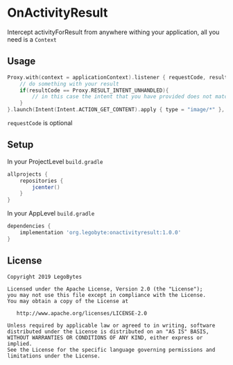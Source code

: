 # OnActivityResult
Intercept activityForResult from anywhere withing your application, all you need is a `Context`

## Usage
````kotlin
Proxy.with(context = applicationContext).listener { requestCode, resultCode, data ->
    // do something with your result
    if(resultCode == Proxy.RESULT_INTENT_UNHANDLED){
        // in this case the intent that you have provided does not match to an activity in this device.
    }
}.launch(Intent(Intent.ACTION_GET_CONTENT).apply { type = "image/*" }, requestCode = MY_REQUEST_CODE)
````
`requestCode` is optional

## Setup
In your ProjectLevel `build.gradle`
````gradle
allprojects {
    repositories {
        jcenter()
    }
}
````
In your AppLevel `build.gradle`
````gradle
dependencies {
    implementation 'org.legobyte:onactivityresult:1.0.0'
}
````

## License

    Copyright 2019 LegoBytes

    Licensed under the Apache License, Version 2.0 (the "License");
    you may not use this file except in compliance with the License.
    You may obtain a copy of the License at

       http://www.apache.org/licenses/LICENSE-2.0

    Unless required by applicable law or agreed to in writing, software
    distributed under the License is distributed on an "AS IS" BASIS,
    WITHOUT WARRANTIES OR CONDITIONS OF ANY KIND, either express or implied.
    See the License for the specific language governing permissions and
    limitations under the License.
